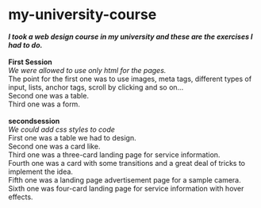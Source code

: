 # my-university-course
<b><i> I took a web design course in my university and these are the exercises I had to do. </i></b>
<br><br>
<b> First Session </b>
<br>
<i>We were allowed to use only html for the pages.</i>
<br>
The point for the first one was to use images, meta tags, different types of input, lists, anchor tags, scroll by clicking and so on...
<br>
Second one was a table.
<br>
Third one was a form.
<br><br>
<b>secondsession</b>
<br>
<i>We could add css styles to code</i>
<br>
First one was a table we had to design.
<br>
Second one was a card like.
<br>
Third one was a three-card landing page for service information.
<br>
Fourth one was a card with some transitions and a great deal of tricks to implement the idea.
<br>
Fifth one was a landing page advertisement page for a sample camera.
<br>
Sixth one was four-card landing page for service information with hover effects.
